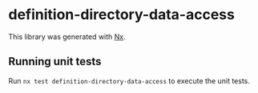 # definition-directory-data-access

This library was generated with [Nx](https://nx.dev).

## Running unit tests

Run `nx test definition-directory-data-access` to execute the unit tests.

